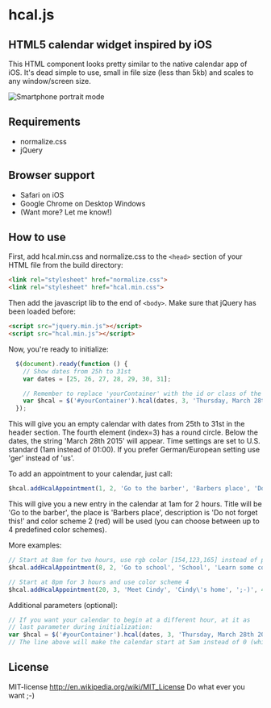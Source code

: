 # hcal.js

## HTML5 calendar widget inspired by iOS
This HTML component looks pretty similar to the native calendar app of iOS. It's dead simple to use, small in file size (less than 5kb) and scales to any window/screen size.

![Smartphone portrait mode](https://raw.githubusercontent.com/valnub/hcal/master/screens/screen2.png)

## Requirements

- normalize.css
- jQuery

## Browser support

- Safari on iOS
- Google Chrome on Desktop Windows
- (Want more? Let me know!)

## How to use

First, add hcal.min.css and normalize.css to the `<head>` section of your HTML file from the build directory:
```html
<link rel="stylesheet" href="normalize.css">
<link rel="stylesheet" href="hcal.min.css">
```

Then add the javascript lib to the end of `<body>`. Make sure that jQuery has been loaded before:

```html
<script src="jquery.min.js"></script>
<script src="hcal.min.js"></script>
```

Now, you're ready to initialize:

```javascript
  $(document).ready(function () {
    // Show dates from 25h to 31st
    var dates = [25, 26, 27, 28, 29, 30, 31];

    // Remember to replace 'yourContainer' with the id or class of the element in which you want hcal to appear
    var $hcal = $('#yourContainer').hcal(dates, 3, 'Thursday, March 28th 2015', 'us');
  });
```

This will give you an empty calendar with dates from 25th to 31st in the header section. The fourth element (index=3) has a round circle. Below the dates, the string 'March 28th 2015' will appear. Time settings are set to U.S. standard (1am instead of 01:00). If you prefer German/European setting use 'ger' instead of 'us'.

To add an appointment to your calendar, just call:

```javascript
$hcal.addHcalAppointment(1, 2, 'Go to the barber', 'Barbers place', 'Do not forget this!', 2);
```

This will give you a new entry in the calendar at 1am for 2 hours. Title will be 'Go to the barber', the place is 'Barbers place', description is 'Do not forget this!' and color scheme 2 (red) will be used (you can choose between up to 4 predefined color schemes).

More examples:

```javascript
// Start at 8am for two hours, use rgb color [154,123,165] instead of predefined color sheme
$hcal.addHcalAppointment(8, 2, 'Go to school', 'School', 'Learn some cool stuff', [154,123,165]);

// Start at 8pm for 3 hours and use color scheme 4
$hcal.addHcalAppointment(20, 3, 'Meet Cindy', 'Cindy\'s home', ';-)', 4);
```

Additional parameters (optional):

```javascript
// If you want your calendar to begin at a different hour, at it as
// last parameter during initialization:
var $hcal = $('#yourContainer').hcal(dates, 3, 'Thursday, March 28th 2015', 'us', 5);
// The line above will make the calendar start at 5am instead of 0 (which is default).
```

## License

MIT-license
http://en.wikipedia.org/wiki/MIT_License
Do what ever you want ;-)
